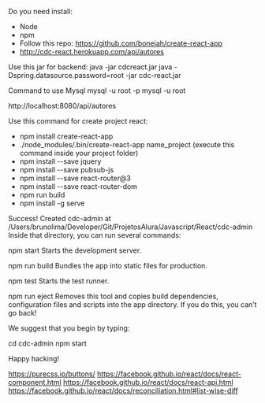 Do you need install:

- Node
- npm
- Follow this repo: https://github.com/bonejah/create-react-app
- http://cdc-react.herokuapp.com/api/autores

Use this jar for backend:
java -jar cdcreact.jar
java -Dspring.datasource.password=root -jar cdc-react.jar

Command to use Mysql
mysql -u root -p
mysql -u root


http://localhost:8080/api/autores

Use this command for create project react:
- npm install create-react-app
- ./node_modules/.bin/create-react-app name_project (execute this command inside your project folder)
- npm install --save jquery
- npm install --save pubsub-js
- npm install --save react-router@3
- npm install --save react-router-dom
- npm run build
- npm install -g serve

Success! Created cdc-admin at /Users/brunolima/Developer/Git/ProjetosAlura/Javascript/React/cdc-admin
Inside that directory, you can run several commands:

  npm start
    Starts the development server.

  npm run build
    Bundles the app into static files for production.

  npm test
    Starts the test runner.

  npm run eject
    Removes this tool and copies build dependencies, configuration files
    and scripts into the app directory. If you do this, you can’t go back!

We suggest that you begin by typing:

  cd cdc-admin
  npm start

Happy hacking!

https://purecss.io/buttons/
https://facebook.github.io/react/docs/react-component.html
https://facebook.github.io/react/docs/react-api.html
https://facebook.github.io/react/docs/reconciliation.html#list-wise-diff